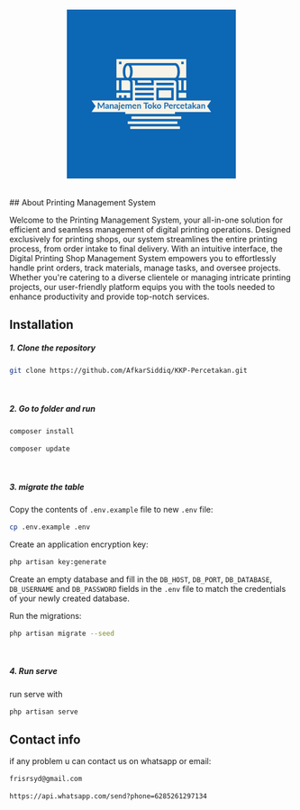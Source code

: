 <br>
<p align="center"><img src="public/assets/img/logo.png" alt="E-Hospital Logo" width="300"></p>
<br>
## About Printing Management System
<p>Welcome to the Printing Management System, your all-in-one solution for efficient and seamless management of digital printing operations. Designed exclusively for printing shops, our system streamlines the entire printing process, from order intake to final delivery. With an intuitive interface, the Digital Printing Shop Management System empowers you to effortlessly handle print orders, track materials, manage tasks, and oversee projects. Whether you're catering to a diverse clientele or managing intricate printing projects, our user-friendly platform equips you with the tools needed to enhance productivity and provide top-notch services.</p>

## Installation

##### 1. Clone the repository

```bash
git clone https://github.com/AfkarSiddiq/KKP-Percetakan.git
```

<br>

##### 2. Go to folder and run

```bash
composer install
```

```bash
composer update
```

<br>

##### 3. migrate the table

Copy the contents of `.env.example` file to new `.env` file:

```sh
cp .env.example .env
```

Create an application encryption key:

```sh
php artisan key:generate
```

Create an empty database and fill in the `DB_HOST`, `DB_PORT`, `DB_DATABASE`, `DB_USERNAME` and `DB_PASSWORD` fields in the `.env` file to match the credentials of your newly created database.

Run the migrations:

```sh
php artisan migrate --seed
```

<br>

##### 4. Run serve

 <p>run serve with</p>

```bash
php artisan serve
```

## Contact info

if any problem u can contact us on whatsapp or email:

```bash
frisrsyd@gmail.com
```

```bash
https://api.whatsapp.com/send?phone=6285261297134
```

